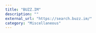 ```yaml
---
title: "BUZZ.IM"
description: ""
external_url: "https://search.buzz.im/"
category: "Miscellaneous"
---
```


